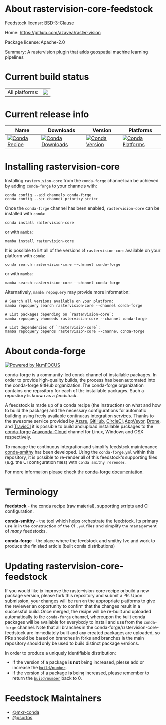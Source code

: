 About rastervision-core-feedstock
=================================

Feedstock license: [BSD-3-Clause](https://github.com/conda-forge/rastervision-core-feedstock/blob/main/LICENSE.txt)

Home: https://github.com/azavea/raster-vision

Package license: Apache-2.0

Summary: A rastervision plugin that adds geospatial machine learning pipelines

Current build status
====================


<table><tr><td>All platforms:</td>
    <td>
      <a href="https://dev.azure.com/conda-forge/feedstock-builds/_build/latest?definitionId=13418&branchName=main">
        <img src="https://dev.azure.com/conda-forge/feedstock-builds/_apis/build/status/rastervision-core-feedstock?branchName=main">
      </a>
    </td>
  </tr>
</table>

Current release info
====================

| Name | Downloads | Version | Platforms |
| --- | --- | --- | --- |
| [![Conda Recipe](https://img.shields.io/badge/recipe-rastervision--core-green.svg)](https://anaconda.org/conda-forge/rastervision-core) | [![Conda Downloads](https://img.shields.io/conda/dn/conda-forge/rastervision-core.svg)](https://anaconda.org/conda-forge/rastervision-core) | [![Conda Version](https://img.shields.io/conda/vn/conda-forge/rastervision-core.svg)](https://anaconda.org/conda-forge/rastervision-core) | [![Conda Platforms](https://img.shields.io/conda/pn/conda-forge/rastervision-core.svg)](https://anaconda.org/conda-forge/rastervision-core) |

Installing rastervision-core
============================

Installing `rastervision-core` from the `conda-forge` channel can be achieved by adding `conda-forge` to your channels with:

```
conda config --add channels conda-forge
conda config --set channel_priority strict
```

Once the `conda-forge` channel has been enabled, `rastervision-core` can be installed with `conda`:

```
conda install rastervision-core
```

or with `mamba`:

```
mamba install rastervision-core
```

It is possible to list all of the versions of `rastervision-core` available on your platform with `conda`:

```
conda search rastervision-core --channel conda-forge
```

or with `mamba`:

```
mamba search rastervision-core --channel conda-forge
```

Alternatively, `mamba repoquery` may provide more information:

```
# Search all versions available on your platform:
mamba repoquery search rastervision-core --channel conda-forge

# List packages depending on `rastervision-core`:
mamba repoquery whoneeds rastervision-core --channel conda-forge

# List dependencies of `rastervision-core`:
mamba repoquery depends rastervision-core --channel conda-forge
```


About conda-forge
=================

[![Powered by
NumFOCUS](https://img.shields.io/badge/powered%20by-NumFOCUS-orange.svg?style=flat&colorA=E1523D&colorB=007D8A)](https://numfocus.org)

conda-forge is a community-led conda channel of installable packages.
In order to provide high-quality builds, the process has been automated into the
conda-forge GitHub organization. The conda-forge organization contains one repository
for each of the installable packages. Such a repository is known as a *feedstock*.

A feedstock is made up of a conda recipe (the instructions on what and how to build
the package) and the necessary configurations for automatic building using freely
available continuous integration services. Thanks to the awesome service provided by
[Azure](https://azure.microsoft.com/en-us/services/devops/), [GitHub](https://github.com/),
[CircleCI](https://circleci.com/), [AppVeyor](https://www.appveyor.com/),
[Drone](https://cloud.drone.io/welcome), and [TravisCI](https://travis-ci.com/)
it is possible to build and upload installable packages to the
[conda-forge](https://anaconda.org/conda-forge) [Anaconda-Cloud](https://anaconda.org/)
channel for Linux, Windows and OSX respectively.

To manage the continuous integration and simplify feedstock maintenance
[conda-smithy](https://github.com/conda-forge/conda-smithy) has been developed.
Using the ``conda-forge.yml`` within this repository, it is possible to re-render all of
this feedstock's supporting files (e.g. the CI configuration files) with ``conda smithy rerender``.

For more information please check the [conda-forge documentation](https://conda-forge.org/docs/).

Terminology
===========

**feedstock** - the conda recipe (raw material), supporting scripts and CI configuration.

**conda-smithy** - the tool which helps orchestrate the feedstock.
                   Its primary use is in the construction of the CI ``.yml`` files
                   and simplify the management of *many* feedstocks.

**conda-forge** - the place where the feedstock and smithy live and work to
                  produce the finished article (built conda distributions)


Updating rastervision-core-feedstock
====================================

If you would like to improve the rastervision-core recipe or build a new
package version, please fork this repository and submit a PR. Upon submission,
your changes will be run on the appropriate platforms to give the reviewer an
opportunity to confirm that the changes result in a successful build. Once
merged, the recipe will be re-built and uploaded automatically to the
`conda-forge` channel, whereupon the built conda packages will be available for
everybody to install and use from the `conda-forge` channel.
Note that all branches in the conda-forge/rastervision-core-feedstock are
immediately built and any created packages are uploaded, so PRs should be based
on branches in forks and branches in the main repository should only be used to
build distinct package versions.

In order to produce a uniquely identifiable distribution:
 * If the version of a package **is not** being increased, please add or increase
   the [``build/number``](https://docs.conda.io/projects/conda-build/en/latest/resources/define-metadata.html#build-number-and-string).
 * If the version of a package **is** being increased, please remember to return
   the [``build/number``](https://docs.conda.io/projects/conda-build/en/latest/resources/define-metadata.html#build-number-and-string)
   back to 0.

Feedstock Maintainers
=====================

* [@mxr-conda](https://github.com/mxr-conda/)
* [@psortos](https://github.com/psortos/)

